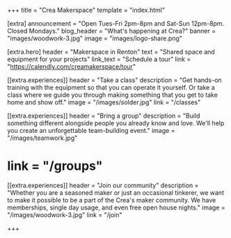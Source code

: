 +++
title = "Crea Makerspace"
template = "index.html"

[extra]
announcement = "Open Tues-Fri 2pm-8pm and Sat-Sun 12pm-8pm. Closed Mondays."
blog_header = "What's happening at Crea?"
banner = "images/woodwork-3.jpg"
image = "images/logo-share.png"

[extra.hero]
header = "Makerspace in Renton"
text = "Shared space and equipment for your projects"
link_text = "Schedule a tour"
link = "https://calendly.com/creamakerspace/tour"

[[extra.experiences]]
header = "Take a class"
description = "Get hands-on training with the equipment so that you can operate it yourself. Or take a class where we guide you through making something that you get to take home and show off."
image = "/images/solder.jpg"
link = "/classes"

[[extra.experiences]]
header = "Bring a group"
description = "Build something different alongside people you already know and love. We'll help you create an unforgettable team-building event."
image = "/images/teamwork.jpg"
# link = "/groups"

[[extra.experiences]]
header = "Join our community"
description = "Whether you are a seasoned maker or just an occasional tinkerer, we want to make it possible to be a part of the Crea's maker community. We have memberships, single day usage, and even free open house nights."
image = "/images/woodwork-3.jpg"
link = "/join"

+++

